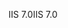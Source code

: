 <span data-ttu-id="4ba85-101">IIS 7.0</span><span class="sxs-lookup"><span data-stu-id="4ba85-101">IIS 7.0</span></span>